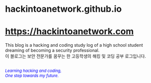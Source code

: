 # hackintoanetwork.github.io
# https://hackintoanetwork.com

This blog is a hacking and coding study log of a high school student dreaming of becoming a security professional.
<br>이 블로그는 보안 전문가를 꿈꾸는 한 고등학생의 해킹 및 코딩 공부 로그입니다.</br>

<font size="2em" color="blue">
<br><i>Learning hacking and coding,</br>
One step towards my future.</i>

